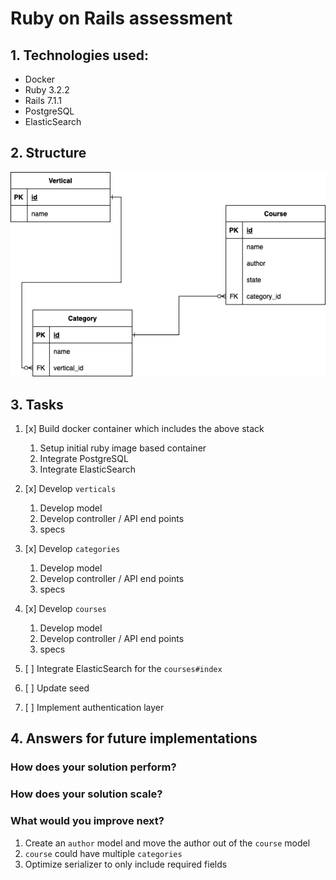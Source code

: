 # Ruby on Rails assessment

## 1. Technologies used:

- Docker
- Ruby 3.2.2
- Rails 7.1.1
- PostgreSQL
- ElasticSearch

## 2. Structure

![db structure](docs/swivel-rails-db.drawio.png)

## 3. Tasks

1. [x] Build docker container which includes the above stack
    1. Setup initial ruby image based container
    2. Integrate PostgreSQL
    3. Integrate ElasticSearch

2. [x] Develop `verticals`
    1. Develop model
    2. Develop controller / API end points
    3. specs

3. [x] Develop `categories`
    1. Develop model
    2. Develop controller / API end points
    3. specs

4. [x] Develop `courses`
    1. Develop model
    2. Develop controller / API end points
    3. specs

5. [ ] Integrate ElasticSearch for the `courses#index` 

6. [ ] Update seed

7. [ ] Implement authentication layer

## 4. Answers for future implementations

### How does your solution perform? 
### How does your solution scale?
### What would you improve next?
1. Create an `author` model and move the author out of the `course` model
2. `course` could have multiple `categories`
3. Optimize serializer to only include required fields
